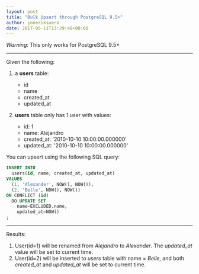 ```yaml
---
layout: post
title: "Bulk Upsert through PostgreSQL 9.5+"
author: joneriksuero
date: 2017-05-11T13:29:48+00:00
---
```


*Warning:* This only works for PostgreSQL 9.5+
___

Given the following:

1. a **users** table:
    - id
    - name
    - created_at
    - updated_at

1. **users** table only has 1 user with values:
    - id: 1
    - name: Alejandro
    - created_at: '2010-10-10 10:00:00.000000'
    - updated_at: '2010-10-10 10:00:00.000000'

You can upsert using the following SQL query:

```sql
INSERT INTO
  users(id, name, created_at, updated_at)
VALUES
  (1, 'Alexander', NOW(), NOW()),
  (2, 'Belle', NOW(), NOW())
ON CONFLICT (id)
  DO UPDATE SET
    name=EXCLUDED.name,
    updated_at=NOW()
;
```
___
Results:

1. User(id=1) will be renamed from *Alejandro* to *Alexander*. The *updated_at* value will be set to current time.
1. User(id=2) will be inserted to *users* table with name = *Belle*, and both *created_at* and *updated_at* will be set to current time.


